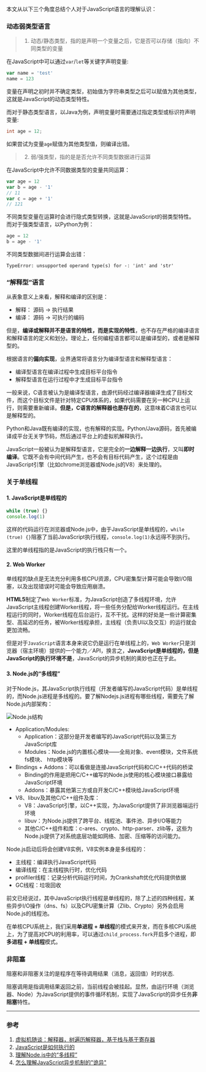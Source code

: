本文从以下三个角度总结个人对于JavaScript语言的理解认识：

### 动态弱类型语言
> 1. 动态/静态类型，指的是声明一个变量之后，它是否可以存储（指向）不同类型的变量

在JavaScript中可以通过`var`/`let`等关键字声明变量:
```js
var name = 'test'
name = 123
```

变量在声明之初时并不确定类型，初始值为字符串类型之后可以赋值为其他类型，这就是JavaScript的动态类型特性。

而对于静态类型语言，以Java为例，声明变量时需要通过指定类型或标识符声明变量:
```java
int age = 12;
```

如果尝试为变量`age`赋值为其他类型值，则编译出错。

> 2. 弱/强类型，指的是是否允许不同类型数据进行运算

在JavaScript中允许不同数据类型的变量共同运算：
```js
var age = 12
var b = age - '1'
// 11
var c = age + '1'
// 121
```

不同类型变量在运算时会进行隐式类型转换，这就是JavaScript的弱类型特性。而对于强类型语言，以Python为例：
```py
age = 12
b = age - '1'
```

不同类型数据间进行运算会出错：
```
TypeError: unsupported operand type(s) for -: 'int' and 'str'
```

### “解释型”语言
从表象意义上来看，解释和编译的区别是：
- 解释： 源码 -> 执行结果
- 编译： 源码 -> 可执行的编码

但是，**编译或解释并不是语言的特性，而是实现的特性**，也不存在严格的编译语言和解释语言的定义和划分。理论上，任何编程语言都可以是编译型的，或者是解释型的。

根据语言的**偏向实现**，业界通常将语言分为编译型语言和解释型语言：
- 编译型语言在编译过程中生成目标平台指令
- 解释型语言在运行过程中才生成目标平台指令

一般来说，C语言被认为是编译型语言，由源代码经过编译器编译生成了目标文件，而这个目标文件是针对特定CPU体系的，如果代码需要在另一种CPU上运行，则需要重新编译。**但是，C语言的解释器也是存在的**，这意味着C语言也可以是解释型的。

Python和Java既有编译的实现，也有解释的实现。Python/Java源码，首先被编译成平台无关字节码，然后通过平台上的虚拟机解释执行。

JavaScript一般被认为是解释型语言，它是完全的**一边解释一边执行**，又叫**即时编译**。它既不会有中间代码产生，也不会有目标代码产生，这个过程是由JavaScript引擎（比如chrome浏览器或Node.js的V8）来处理的。

### 关于单线程
#### 1. JavaScript是单线程的
```js
while (true) {}
console.log(1)
```
这样的代码运行在浏览器或Node.js中，由于JavaScript是单线程的，`while (true) {}`阻塞了当前JavaScript执行线程，`console.log(1)`永远得不到执行。

这里的单线程指的是JavaScript的执行栈只有一个。

#### 2. Web Worker
单线程的缺点是无法充分利用多核CPU资源，CPU密集型计算可能会导致I/O阻塞，以及出现错误时可能会导致应用崩溃。

**HTML5**制定了`Web Worker`标准，为JavaScript创造了多线程环境，允许JavaScript主线程创建Worker线程，将一些任务分配给Worker线程运行。在主线程运行的同时，Worker线程在后台运行，互不干扰。这样的好处是一些计算密集型、高延迟的任务，被Worker线程承担，主线程（负责UI以及交互）的运行就会更加流畅。

但是对于`JavaScript`语言本身来说它仍是运行在单线程上的，`Web Worker`只是浏览器（宿主环境）提供的一个能力／API，换言之，**JavaScript是单线程的，但是JavaScript的执行环境不是**，JavaScript的异步机制的奥妙也正在于此。

#### 3. Node.js的“多线程”
对于Node.js，其JavaScript执行线程（开发者编写的JavaScript代码）是单线程的，而Node.js进程是多线程的。要了解Nodejs.js进程有哪些线程，需要先了解Node.js内部架构：

![Node.js结构](https://image-static.segmentfault.com/411/182/4111821277-577a300546802_articlex)

- Application/Modules: 
  - Application：这部分是开发者编写的JavaScript代码以及第三方JavaScript库
  - Modules：Node.js的内置核心模块——全局对象、event模块，文件系统fs模块、 http模块等
- Bindings + Addons：可以看做是连接JavaScript代码和C/C++代码的桥梁
  - Binding的作用是把用C/C++编写的Node.js使用的核心模块接口暴露给JavaScript环境
  - Addons：暴露其他第三方或自开发C/C++模块给JavaScript环境
- V8、libuv及其他C/C++组件及库：
  - V8：JavaScript引擎，以C++实现，为JavaScript提供了非浏览器端运行环境
  - libuv：为Node.js提供了跨平台、线程池、事件池、异步I/O等能力
  - 其他C/C++组件和库：c-ares、crypto、http-parser、zlib等，这些为Node.js提供了对系统底层功能如网络、加密、压缩等的访问能力。

Node.js启动后将会创建V8实例，V8实例本身是多线程的：
- 主线程：编译执行JavaScript代码
- 编译线程：在主线程执行时，优化代码
- proifiler线程：记录分析代码运行时间，为Crankshaft优化代码提供依据
- GC线程：垃圾回收

前文已经说过，其中JavaScript执行线程是单线程的，除了上述的四种线程，某些异步I/O操作（dns、fs）以及CPU密集计算（Zlib、Crypto）另外会启用Node.js的线程池。

在单核CPU系统上，我们采用**单进程 + 单线程**的模式来开发，而在多核CPU系统上，为了提高对CPU的利用率，可以通过`child_process.fork`开启多个进程，即**多进程 + 单线程**模式。

### 非阻塞
阻塞和非阻塞关注的是程序在等待调用结果（消息，返回值）时的状态.

阻塞调用是指调用结果返回之前，当前线程会被挂起。显然，由运行环境（浏览器、Node）为JavaScript提供的事件循环机制，实现了JavaScript的异步任务**非阻塞**特性。

___
### 参考
1. [虚拟机随谈：解释器，树遍历解释器，基于栈与基于寄存器](https://www.iteye.com/blog/rednaxelafx-492667)
2. [JavaScript是如何执行的](https://segmentfault.com/a/1190000020438413)
3. [理解Node.js中的“多线程”](https://zhuanlan.zhihu.com/p/74879045)
4. [怎么理解JavaScript异步机制的"诡异"](https://juejin.cn/post/6844903877477662727)
